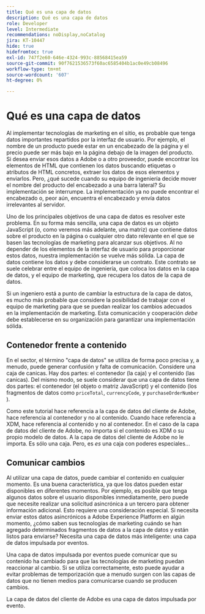 ```yaml
---
title: Qué es una capa de datos
description: Qué es una capa de datos
role: Developer
level: Intermediate
recommendations: noDisplay,noCatalog
jira: KT-10447
hide: true
hidefromtoc: true
exl-id: 747f2e60-646e-4324-993c-88568415ea59
source-git-commit: 90f7621536573f60ac6585404b1ac0e49cb08496
workflow-type: tm+mt
source-wordcount: '607'
ht-degree: 0%

---
```


# Qué es una capa de datos

Al implementar tecnologías de marketing en el sitio, es probable que tenga datos importantes repartidos por la interfaz de usuario. Por ejemplo, el nombre de un producto puede estar en un encabezado de la página y el precio puede ser más bajo en la página debajo de la imagen del producto. Si desea enviar esos datos a Adobe o a otro proveedor, puede encontrar los elementos de HTML que contienen los datos buscando etiquetas o atributos de HTML concretos, extraer los datos de esos elementos y enviarlos. Pero, ¿qué sucede cuando su equipo de ingeniería decide mover el nombre del producto del encabezado a una barra lateral? Su implementación se interrumpe. La implementación ya no puede encontrar el encabezado o, peor aún, encuentra el encabezado y envía datos irrelevantes al servidor.

Uno de los principales objetivos de una capa de datos es resolver este problema. En su forma más sencilla, una capa de datos es un objeto JavaScript (o, como veremos más adelante, una matriz) que contiene datos sobre el producto en la página o cualquier otro dato relevante en el que se basen las tecnologías de marketing para alcanzar sus objetivos. Al no depender de los elementos de la interfaz de usuario para proporcionar estos datos, nuestra implementación se vuelve más sólida. La capa de datos contiene los datos y debe considerarse un contrato. Este contrato se suele celebrar entre el equipo de ingeniería, que coloca los datos en la capa de datos, y el equipo de marketing, que recupera los datos de la capa de datos.

Si un ingeniero está a punto de cambiar la estructura de la capa de datos, es mucho más probable que considere la posibilidad de trabajar con el equipo de marketing para que se puedan realizar los cambios adecuados en la implementación de marketing. Esta comunicación y cooperación _debe_ debe establecerse en su organización para garantizar una implementación sólida.

## Contenedor frente a contenido

En el sector, el término &quot;capa de datos&quot; se utiliza de forma poco precisa y, a menudo, puede generar confusión y falta de comunicación. Considere una caja de canicas. Hay dos partes: el contenedor (la caja) y el contenido (las canicas). Del mismo modo, se suele considerar que una capa de datos tiene dos partes: el contenedor (el objeto o matriz JavaScript) y el contenido (los fragmentos de datos como `priceTotal`, `currencyCode`, y `purchaseOrderNumber` ).

Como este tutorial hace referencia a la capa de datos del cliente de Adobe, hace referencia al contenedor y no al contenido. Cuando hace referencia a XDM, hace referencia al contenido y no al contenedor. En el caso de la capa de datos del cliente de Adobe, no importa si el contenido es XDM o su propio modelo de datos. A la capa de datos del cliente de Adobe no le importa. Es sólo una caja. Pero, es _es_ una caja con poderes especiales...

## Comunicar cambios

Al utilizar una capa de datos, puede cambiar el contenido en cualquier momento. Es una buena característica, ya que los datos pueden estar disponibles en diferentes momentos. Por ejemplo, es posible que tenga algunos datos sobre el usuario disponibles inmediatamente, pero puede que necesite realizar una solicitud asincrónica a un tercero para obtener información adicional. Esto requiere una consideración especial. Si necesita enviar estos datos asincrónicos a Adobe Experience Platform en algún momento, ¿cómo saben sus tecnologías de marketing cuándo se han agregado determinados fragmentos de datos a la capa de datos y están listos para enviarse? Necesita una capa de datos más inteligente: una capa de datos impulsada por eventos.

Una capa de datos impulsada por eventos puede comunicar que su contenido ha cambiado para que las tecnologías de marketing puedan reaccionar al cambio. Si se utiliza correctamente, esto puede ayudar a evitar problemas de temporización que a menudo surgen con las capas de datos que no tienen medios para comunicarse cuando se producen cambios.

La capa de datos del cliente de Adobe es una capa de datos impulsada por evento.
